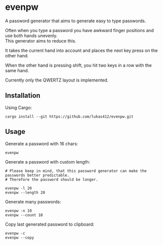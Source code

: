 # evenpw

A password generator that aims to generate easy to type passwords.

Often when you type a password you have awkward finger positions
and use both hands unevenly.\
This generator aims to reduce this.

It takes the current hand into account
and places the next key press on the other hand.

When the other hand is pressing shift,
you hit two keys in a row with the same hand.

Currently only the QWERTZ layout is implemented.

## Installation

Using Cargo:

    cargo install --git https://github.com/lukas412/evenpw.git

## Usage

Generate a password with 16 chars:

    evenpw

Generate a password with custom length:

    # Please keep in mind, that this password generator can make the passwords better predictable.
    # Therefore the password should be longer.

    evenpw -l 20
    evenpw --length 20

Generate many passwords:

    evenpw -n 10
    evenpw --count 10

Copy last generated password to clipboard:

    evenpw -c
    evenpw --copy

